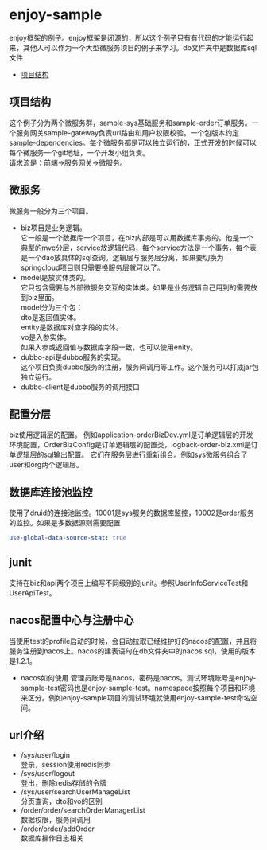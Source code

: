 # enjoy-sample

enjoy框架的例子。enjoy框架是闭源的，所以这个例子只有有代码的才能运行起来，其他人可以作为一个大型微服务项目的例子来学习。db文件夹中是数据库sql文件

* [项目结构](#项目结构)

## 项目结构
这个例子分为两个微服务群，sample-sys基础服务和sample-order订单服务。一个服务网关sample-gateway负责url路由和用户权限校验。一个包版本约定sample-dependencies。每个微服务都是可以独立运行的，正式开发的时候可以每个微服务一个git地址，一个开发小组负责。   
请求流是：前端->服务网关->微服务。

## 微服务
微服务一般分为三个项目。   
- biz项目是业务逻辑。   
它一般是一个数据库一个项目，在biz内部是可以用数据库事务的。他是一个典型的mvc分层，service放逻辑代码，每个service方法是一个事务，每个表是一个dao放具体的sql查询。逻辑层与服务层分离，如果要切换为springcloud项目则只需要换服务层就可以了。
- model是放实体类的。   
它只包含需要与外部微服务交互的实体类。如果是业务逻辑自己用到的需要放到biz里面。   
model分为三个包：   
dto是返回值实体。   
entity是数据库对应字段的实体。   
vo是入参实体。   
如果入参或返回值与数据库字段一致，也可以使用enity。
- dubbo-api是dubbo服务的实现。   
这个项目负责dubbo服务的注册，服务间调用等工作。这个服务可以打成jar包独立运行。
- dubbo-client是dubbo服务的调用接口   

## 配置分层
biz使用逻辑层的配置。
例如application-orderBizDev.yml是订单逻辑层的开发环境配置，OrderBizConfig是订单逻辑层的配置类，logback-order-biz.xml是订单逻辑层的sql输出配置。
它们在服务层进行重新组合。例如sys微服务组合了user和org两个逻辑层。

## 数据库连接池监控
使用了druid的连接池监控。10001是sys服务的数据库监控，10002是order服务的监控。如果是多数据源则需要配置
```yaml
use-global-data-source-stat: true
```

## junit
支持在biz和api两个项目上编写不同级别的junit。参照UserInfoServiceTest和UserApiTest。

## nacos配置中心与注册中心
当使用test的profile启动的时候，会自动拉取已经维护好的nacos的配置，并且将服务注册到nacos上。nacos的建表语句在db文件夹中的nacos.sql，使用的版本是1.2.1。   
- nacos如何使用
管理员账号是nacos，密码是nacos。测试环境账号是enjoy-sample-test密码也是enjoy-sample-test。namespace按照每个项目和环境来区分。例如enjoy-sample项目的测试环境就使用enjoy-sample-test命名空间。

## url介绍
- /sys/user/login   
登录，session使用redis同步
- /sys/user/logout   
登出，删除redis存储的令牌
- /sys/user/searchUserManageList   
分页查询，dto和vo的区别
- /order/order/searchOrderManagerList   
数据权限，服务间调用
- /order/order/addOrder   
数据库操作日志相关
